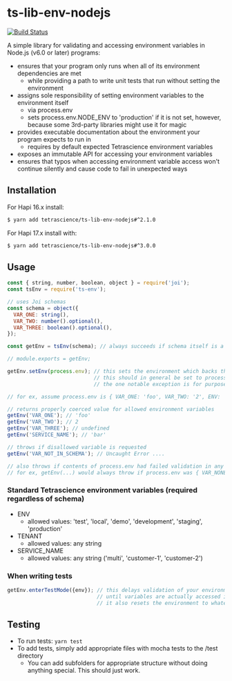 # ts-lib-env-nodejs

[![Build Status](https://travis-ci.com/tetrascience/ts-lib-env-nodejs.svg?token=nvVqseaQzbxpcJ6cpw1t&branch=master)](https://travis-ci.com/tetrascience/ts-lib-env-nodejs)

A simple library for validating and accessing environment variables in Node.js (v6.0 or later) programs:

* ensures that your program only runs when all of its environment dependencies are met
  * while providing a path to write unit tests that run without setting the environment
* assigns sole responsibility of setting environment variables to the environment itself
  * via process.env
  * sets process.env.NODE_ENV to 'production' if it is not set, however, because some 3rd-party libraries might use it for magic
* provides executable documentation about the environment your program expects to run in
  * requires by default expected Tetrascience environment variables
* exposes an immutable API for accessing your environment variables
* ensures that typos when accessing environment variable access won't continue silently and cause code to fail in unexpected ways

## Installation

For Hapi 16.x install:
```sh
$ yarn add tetrascience/ts-lib-env-nodejs#^2.1.0
```

For Hapi 17.x install with:
```sh
$ yarn add tetrascience/ts-lib-env-nodejs#^3.0.0
```

## Usage

```javascript
const { string, number, boolean, object } = require('joi');
const tsEnv = require('ts-env');

// uses Joi schemas
const schema = object({
  VAR_ONE: string(),
  VAR_TWO: number().optional(),
  VAR_THREE: boolean().optional(),
});

const getEnv = tsEnv(schema); // always succeeds if schema itself is a valid Joi schema

// module.exports = getEnv;

getEnv.setEnv(process.env); // this sets the environment which backs the getEnv singleton
                            // this should in general be set to process.env, and never changed
                            // the one notable exception is for purposes of running automated tests

// for ex, assume process.env is { VAR_ONE: 'foo', VAR_TWO: '2', ENV: 'production', SERVICE_NAME: 'bar', TENANT: 'multi' }

// returns properly coerced value for allowed environment variables
getEnv('VAR_ONE'); // 'foo'
getEnv('VAR_TWO'); // 2
getEnv('VAR_THREE'); // undefined
getEnv('SERVICE_NAME'); // 'bar'

// throws if disallowed variable is requested
getEnv('VAR_NOT_IN_SCHEMA'); // Uncaught Error ....

// also throws if contents of process.env had failed validation in any way
// for ex, getEnv(...) would always throw if process.env was { VAR_NONE: 'foo' }
```

### Standard Tetrascience environment variables (required regardless of schema)
* ENV
  * allowed values: 'test', 'local', 'demo', 'development', 'staging', 'production'
* TENANT
  * allowed values: any string
* SERVICE_NAME
  * allowed values: any string ('multi', 'customer-1', 'customer-2')
  
### When writing tests
```javascript
getEnv.enterTestMode({env}); // this delays validation of your environment for this instance of getEnv
                             // until variables are actually accessed in your application
                             // it also resets the environment to whatever you pass in (default: {})
```

## Testing

* To run tests: `yarn test`
* To add tests, simply add appropriate files with mocha tests to the /test directory
  * You can add subfolders for appropriate structure without doing anything special. This should just work.

